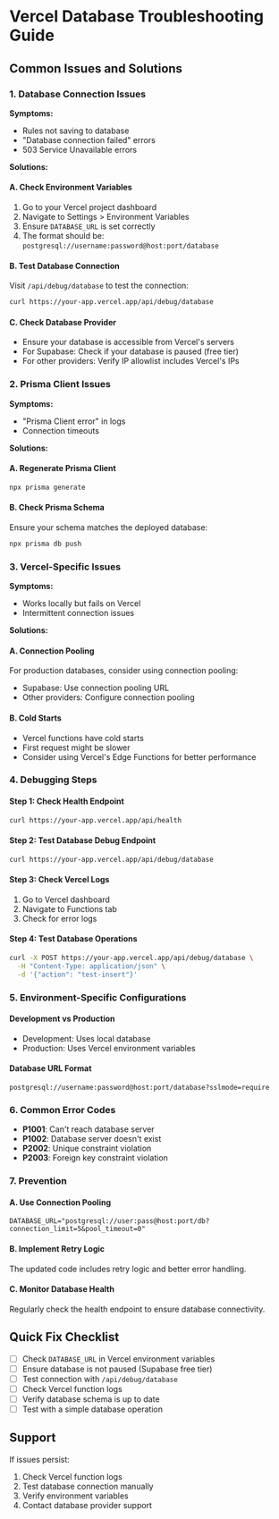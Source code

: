 # Vercel Database Troubleshooting Guide

## Common Issues and Solutions

### 1. Database Connection Issues

**Symptoms:**

- Rules not saving to database
- "Database connection failed" errors
- 503 Service Unavailable errors

**Solutions:**

#### A. Check Environment Variables

1. Go to your Vercel project dashboard
2. Navigate to Settings > Environment Variables
3. Ensure `DATABASE_URL` is set correctly
4. The format should be: `postgresql://username:password@host:port/database`

#### B. Test Database Connection

Visit `/api/debug/database` to test the connection:

```bash
curl https://your-app.vercel.app/api/debug/database
```

#### C. Check Database Provider

- Ensure your database is accessible from Vercel's servers
- For Supabase: Check if your database is paused (free tier)
- For other providers: Verify IP allowlist includes Vercel's IPs

### 2. Prisma Client Issues

**Symptoms:**

- "Prisma Client error" in logs
- Connection timeouts

**Solutions:**

#### A. Regenerate Prisma Client

```bash
npx prisma generate
```

#### B. Check Prisma Schema

Ensure your schema matches the deployed database:

```bash
npx prisma db push
```

### 3. Vercel-Specific Issues

**Symptoms:**

- Works locally but fails on Vercel
- Intermittent connection issues

**Solutions:**

#### A. Connection Pooling

For production databases, consider using connection pooling:

- Supabase: Use connection pooling URL
- Other providers: Configure connection pooling

#### B. Cold Starts

- Vercel functions have cold starts
- First request might be slower
- Consider using Vercel's Edge Functions for better performance

### 4. Debugging Steps

#### Step 1: Check Health Endpoint

```bash
curl https://your-app.vercel.app/api/health
```

#### Step 2: Test Database Debug Endpoint

```bash
curl https://your-app.vercel.app/api/debug/database
```

#### Step 3: Check Vercel Logs

1. Go to Vercel dashboard
2. Navigate to Functions tab
3. Check for error logs

#### Step 4: Test Database Operations

```bash
curl -X POST https://your-app.vercel.app/api/debug/database \
  -H "Content-Type: application/json" \
  -d '{"action": "test-insert"}'
```

### 5. Environment-Specific Configurations

#### Development vs Production

- Development: Uses local database
- Production: Uses Vercel environment variables

#### Database URL Format

```
postgresql://username:password@host:port/database?sslmode=require
```

### 6. Common Error Codes

- **P1001**: Can't reach database server
- **P1002**: Database server doesn't exist
- **P2002**: Unique constraint violation
- **P2003**: Foreign key constraint violation

### 7. Prevention

#### A. Use Connection Pooling

```env
DATABASE_URL="postgresql://user:pass@host:port/db?connection_limit=5&pool_timeout=0"
```

#### B. Implement Retry Logic

The updated code includes retry logic and better error handling.

#### C. Monitor Database Health

Regularly check the health endpoint to ensure database connectivity.

## Quick Fix Checklist

- [ ] Check `DATABASE_URL` in Vercel environment variables
- [ ] Ensure database is not paused (Supabase free tier)
- [ ] Test connection with `/api/debug/database`
- [ ] Check Vercel function logs
- [ ] Verify database schema is up to date
- [ ] Test with a simple database operation

## Support

If issues persist:

1. Check Vercel function logs
2. Test database connection manually
3. Verify environment variables
4. Contact database provider support
